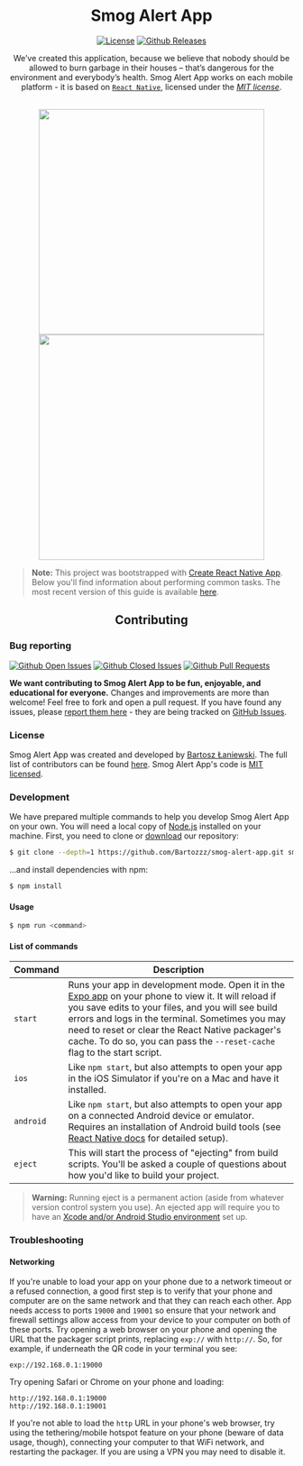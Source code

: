 <div align="center">
  <h1>Smog Alert App</h1>

[![License](https://img.shields.io/badge/license-MIT-brightgreen.svg)](LICENSE)
[![Github Releases](https://img.shields.io/github/downloads/Bartozzz/smog-alert-app/latest/total.svg)](https://github.com/Bartozzz/smog-alert-app/releases)
<br>

We’ve created this application, because we believe that nobody should be allowed to burn garbage in their houses – that’s dangerous for the environment and everybody’s health. Smog Alert App works on each mobile platform - it is based on [`React Native`](https://facebook.github.io/react-native/), licensed under the _[MIT license](#license)_.

<br>

<img src="https://i.imgur.com/22auMwV.png" width="400"/>
<img src="https://i.imgur.com/jB15dVK.png" width="400"/>
</div>

> **Note:** This project was bootstrapped with [Create React Native App](https://github.com/react-community/create-react-native-app). Below you'll find information about performing common tasks. The most recent version of this guide is available [here](https://github.com/react-community/create-react-native-app/blob/master/react-native-scripts/template/README.md).

<h2 align="center">Contributing</h2>

### Bug reporting

[![Github Open Issues](https://img.shields.io/github/issues-raw/Bartozzz/smog-alert-app.svg)](https://github.com/Bartozzz/smog-alert-app/issues)
[![Github Closed Issues](https://img.shields.io/github/issues-closed-raw/Bartozzz/smog-alert-app.svg)](https://github.com/Bartozzz/smog-alert-app/issues?q=is%3Aissue+is%3Aclosed)
[![Github Pull Requests](https://img.shields.io/github/issues-pr-raw/Bartozzz/smog-alert-app.svg)](https://github.com/Bartozzz/smog-alert-app/pulls)

**We want contributing to Smog Alert App to be fun, enjoyable, and educational for everyone.** Changes and improvements are more than welcome! Feel free to fork and open a pull request. If you have found any issues, please [report them here](https://github.com/Bartozzz/smog-alert-app/issues/new) - they are being tracked on [GitHub Issues](https://github.com/Bartozzz/smog-alert-app/issues).

### License

Smog Alert App was created and developed by [Bartosz Łaniewski](https://github.com/Bartozzz). The full list of contributors can be found [here](https://github.com/Bartozzz/smog-alert-app/graphs/contributors). Smog Alert App's code is [MIT licensed](https://github.com/Bartozzz/smog-alert-app/blob/master/LICENSE).

### Development

We have prepared multiple commands to help you develop Smog Alert App on your own. You will need a local copy of [Node.js](https://nodejs.org/en/) installed on your machine. First, you need to clone or [download](https://github.com/Bartozzz/smog-alert-app/archive/dev.zip) our repository:

```bash
$ git clone --depth=1 https://github.com/Bartozzz/smog-alert-app.git smog-alert-app
```

…and install dependencies with npm:

```bash
$ npm install
```

#### Usage

```bash
$ npm run <command>
```

#### List of commands

| Command   | Description                                                                                                                                                                                                                                                                                                                                                      |
| --------- | ---------------------------------------------------------------------------------------------------------------------------------------------------------------------------------------------------------------------------------------------------------------------------------------------------------------------------------------------------------------- |
| `start`   | Runs your app in development mode. Open it in the [Expo app](https://expo.io) on your phone to view it. It will reload if you save edits to your files, and you will see build errors and logs in the terminal. Sometimes you may need to reset or clear the React Native packager's cache. To do so, you can pass the `--reset-cache` flag to the start script. |
| `ios`     | Like `npm start`, but also attempts to open your app in the iOS Simulator if you're on a Mac and have it installed.                                                                                                                                                                                                                                              |
| `android` | Like `npm start`, but also attempts to open your app on a connected Android device or emulator. Requires an installation of Android build tools (see [React Native docs](https://facebook.github.io/react-native/docs/getting-started.html) for detailed setup).                                                                                                 |
| `eject`   | This will start the process of "ejecting" from build scripts. You'll be asked a couple of questions about how you'd like to build your project.                                                                                                                                                                                                                  |

> **Warning:** Running eject is a permanent action (aside from whatever version control system you use). An ejected app will require you to have an [Xcode and/or Android Studio environment](https://facebook.github.io/react-native/docs/getting-started.html) set up.

### Troubleshooting

#### Networking

If you're unable to load your app on your phone due to a network timeout or a refused connection, a good first step is to verify that your phone and computer are on the same network and that they can reach each other. App needs access to ports `19000` and `19001` so ensure that your network and firewall settings allow access from your device to your computer on both of these ports. Try opening a web browser on your phone and opening the URL that the packager script prints, replacing `exp://` with `http://`. So, for example, if underneath the QR code in your terminal you see:

```
exp://192.168.0.1:19000
```

Try opening Safari or Chrome on your phone and loading:

```
http://192.168.0.1:19000
http://192.168.0.1:19001
```

If you're not able to load the `http` URL in your phone's web browser, try using the tethering/mobile hotspot feature on your phone (beware of data usage, though), connecting your computer to that WiFi network, and restarting the packager. If you are using a VPN you may need to disable it.
